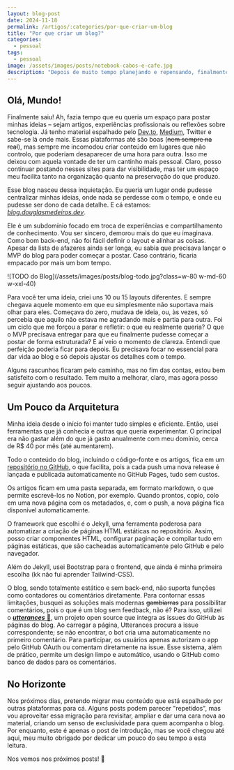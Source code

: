 ```yaml
---
layout: blog-post
date: 2024-11-18
permalink: /artigos/:categories/por-que-criar-um-blog
title: "Por que criar um blog?"
categories:
  - pessoal
tags:
  - pessoal
image: /assets/images/posts/notebook-cabos-e-cafe.jpg
description: "Depois de muito tempo planejando e repensando, finalmente decidi lançar meu próprio blog. Aqui, vou reunir meus artigos, experiências e pensamentos sobre tecnologia, todos em um espaço centralizado e pessoal. Embora já tenha conteúdo espalhado em outras plataformas, sempre senti a necessidade de ter um lugar que realmente fosse meu."
---
```


## Olá, Mundo!

Finalmente saiu! Ah, fazia tempo que eu queria um espaço para postar minhas ideias – sejam artigos, experiências
profissionais ou reflexões sobre tecnologia. Já tenho material espalhado
pelo [Dev.to](http://dev.to/), [Medium](https://medium.com/), Twitter e sabe-se lá onde mais. Essas plataformas até são
boas (~~nem sempre na real~~), mas sempre me incomodou criar conteúdo em lugares que não controlo, que poderiam
desaparecer de uma hora para outra. Isso me deixou com aquela vontade de ter um cantinho mais pessoal. Claro, posso
continuar postando nesses sites para dar visibilidade, mas ter um espaço meu facilita tanto na organização quanto na
preservação do que produzo.

Esse blog nasceu dessa inquietação. Eu queria um lugar onde pudesse centralizar minhas ideias, onde nada se perdesse com
o tempo, e onde eu pudesse ser dono de cada detalhe. E cá estamos:
[_blog.douglasmedeiros.dev_](http://blog.douglasmedeiros.dev).

Ele é um subdomínio focado em troca de experiências e compartilhamento de conhecimento. Vou ser sincero, demorou mais do
que eu imaginava. Como bom back-end, não foi fácil definir o layout e alinhar as coisas. Apesar da lista de afazeres
ainda ser longa, eu sabia que precisava lançar o MVP do blog para poder começar a postar. Caso contrário, ficaria
empacado por mais um bom tempo.

![TODO do Blog](/assets/images/posts/blog-todo.jpg?class=w-80 w-md-60 w-xxl-40)

Para você ter uma ideia, criei uns 10 ou 15 layouts diferentes. E sempre chegava aquele momento em que eu simplesmente
não suportava mais olhar para eles. Começava do zero, mudava de ideia, ou, às vezes, só percebia que aquilo não estava
me agradando mais e partia para outra. Foi um ciclo que me forçou a parar e refletir: o que eu realmente queria? O que o
MVP precisava entregar para que eu finalmente pudesse começar a postar de forma estruturada? E aí veio o momento de
clareza. Entendi que perfeição poderia ficar para depois. Eu precisava focar no essencial para dar vida ao blog e só
depois ajustar os detalhes com o tempo.

Alguns rascunhos ficaram pelo caminho, mas no fim das contas, estou bem satisfeito com o resultado. Tem muito a
melhorar, claro, mas agora posso seguir ajustando aos poucos.

## Um Pouco da Arquitetura

Minha ideia desde o início foi manter tudo simples e eficiente. Então, usei ferramentas que já conhecia e outras que
queria experimentar. O principal era não gastar além do que já gasto anualmente com meu domínio, cerca de R$ 40 por
mês (até aumentarem).

Todo o conteúdo do blog, incluindo o código-fonte e os artigos, fica em
um [repositório no GitHub](https://github.com/medeirosinacio/blog.douglasmedeiros.dev), o que facilita, pois a cada push
uma nova release é lançada e publicada automaticamente no GitHub Pages, tudo sem custos.

Os artigos ficam em uma pasta separada, em formato markdown, o que permite escrevê-los no Notion, por exemplo. Quando
prontos, copio, colo em uma nova página com os metadados, e, com o push, a nova página fica disponível automaticamente.

O framework que escolhi é o Jekyll, uma ferramenta poderosa para automatizar a criação de páginas HTML estáticas no
repositório. Assim, posso criar componentes HTML, configurar paginação e compilar tudo em páginas estáticas, que são
cacheadas automaticamente pelo GitHub e pelo navegador.

Além do Jekyll, usei Bootstrap para o frontend, que ainda é minha primeira escolha (kk não fui aprender Tailwind-CSS).

O blog, sendo totalmente estático e sem back-end, não suporta funções como contadores ou comentários diretamente. Para
contornar essas limitações, busquei as soluções mais modernas ~~gambiarras~~ para possibilitar comentários, pois o que é
um blog sem feedback, não é? Para isso, utilizei o [**_utterances_** 🔮](https://github.com/utterance/utterances), um
projeto open source que integra as issues do GitHub às páginas do blog. Ao carregar a página, Utterances procura a issue
correspondente; se não encontrar, o bot cria uma automaticamente no primeiro comentário. Para participar, os usuários
apenas autorizam o app pelo GitHub OAuth ou comentam diretamente na issue. Esse sistema, além de prático, permite um
design limpo e automático, usando o GitHub como banco de dados para os comentários.

## No Horizonte

Nos próximos dias, pretendo migrar meu conteúdo que está espalhado por outras plataformas para cá. Alguns posts podem
parecer "repetidos", mas vou aproveitar essa migração para revisitar, ampliar e dar uma cara nova ao material, criando
um senso de exclusividade para quem acompanha o blog. Por enquanto, este é apenas o post de introdução, mas se você
chegou até aqui, meu muito obrigado por dedicar um pouco do seu tempo a esta leitura.

Nos vemos nos próximos posts! 🚀
